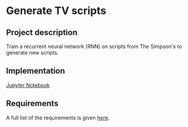 # Generate TV scripts

## Project description
Train a recurrent neural network (RNN) on scripts from The Simpson's to generate new scripts. 

## Implementation
[Jupyter Notebook](https://nbviewer.jupyter.org/github/vgkortsas/Online_courses/blob/master/Udacity_Deep_Learning_Nanodegree/Generate_TV_Scripts/dlnd_tv_script_generation.ipynb)


## Requirements
A full list of the requirements is given [here](https://github.com/vgkortsas/Online_courses/blob/master/Udacity_Deep_Learning_Nanodegree/Generate_TV_Scripts/requirements.txt).